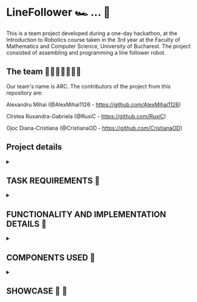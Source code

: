# LineFollower 🏎 ... 🏁

This is a team project developed during a one-day hackathon, at the Introduction to Robotics course taken in the 3rd year at the Faculty of Mathematics and Computer Science, University of Bucharest. The project consisted of assembling and programming a line follower robot.

## The team 👦🏻👩🏻‍🦱👩🏻
 
  Our team's name is ARC. The contributors of the project from this repository are:
  
   Alexandru Mihai (@AlexMihai1126 - https://github.com/AlexMihai1126)
   
   Cîrstea Ruxandra-Gabriela (@RuxiC - https://github.com/RuxiC)

   Ojoc Diana-Cristiana (@CristianaOD - https://github.com/CristianaOD)

## Project details

<details>
  <summary><h2><b>TASK REQUIREMENTS 📁</b></h2></summary>
  <h3>Functionality Requirements</h3>
  Assemble and program the robot to navigate a racetrack made from black electrical tape on a white board (the line loops around), aiming for optimal speed and accuracy. The robot must adhere to certain rules, including not taking shortcuts, staying on the track, and must not reverse on the track. It can only move along the black line. Make use of only six sensors from the QTR sensor array (excluding the outer left and outer right ones), and ensure that the sensor calibrates itself before the robot commences its journey. Manual calibration of the sensors is not allowed, but as an added feature, the robot could employ calibration values stored in the EEPROM from previous calibration attempts. Additionally, the robot chassis must be constructed by the team. Employ a PID controller and adjust its gains, specifically Kp, Ki (optional), and Kd, to define the characteristics of the robot's movement.

  <h3>Photo of the line follower kit with required components 📷</h3>
  <img src="https://github.com/RuxiC/LineFollower/blob/main/LineFollower/linefollower.png">

  <h3>Gradding details</h3>
  Grade (1-12 points):
  <ul>
    <li>< 20 seconds -> 10</li> < 20 seconds -> 10
    <li>> 35 seconds (but completed) -> 4.5 points</li>
    <li><=35 seconds: Between 10 and 5, the formula is as follows: time_score = 10 - 1/3 * (track_time - 20)</li>
  </ul>
</details> 

<details>
  <summary><h2><b>FUNCTIONALITY AND IMPLEMENTATION DETAILS 🔧</b></h2></summary> 
  <h3>Functionality:</h3>
  Initially, when positioned over the black line, the robot undergoes sensor calibration through iterative right movements. This process enables the robot to learn to identify the black line whenever it is detected in front of the sensor, while disregarding surfaces that are not the black line. We added a blue LED that would light during self-calibration.
  
  <h3>Implementation:</h3>
  
  The PID algorithm: Initially, the PID controller's parameters were arbitrarily selected to observe the robot's behavior. Following many tests and an empirical approach, we decided on the gains kp = 9.7, ki = 0.0002, kd = 26.5.

  Calibration: We calibrated the robot by instructing it to rapidly move right for a specific duration within the "set" method of the code. The self-calibration method involved the robot moving to the right for 4 seconds, followed by a return to the initial position for black line detection.
  
  Our team's robot successfully completed the displayed racetrack in just 19.076 seconds!

   <h3>Chassis:</h3>
   <img src="https://github.com/RuxiC/LineFollower/blob/main/LineFollower/sasiu1.jpeg" alt="A photo of my setup" width="550" height="450">
   <img src="https://github.com/RuxiC/LineFollower/blob/main/LineFollower/sasiu2.jpeg" alt="A photo of my setup" width="550" height="450">
   <img src="https://github.com/RuxiC/LineFollower/blob/main/LineFollower/sasiu3.jpeg" alt="A photo of my setup" width="550" height="450">
</details> 

<details>
  <summary><h2><b> COMPONENTS USED 🔌</b></h2></summary>
  
  <h3> Mechanical ⚙ </h3>
    <ul>
      <li>The chassis made out of foamboard (built by @AlexMihai1126 - https://github.com/AlexMihai1126)</li>
      <li>2x wheels</li>
      <li>1x ball caster</li>
      <li>Screws for the QTR-8A sensor</li>
      <li>2x 3D-printed DC Motor holders & appropriate screws</li>
    </ul> 
    
   <h3> Electronics ⚡ </h3>
    <ul>
      <li>1x Arduino Pro Micro </li>
      <li>1x Pololu QTR-8A reflectance sensor</li>
      <li>2x DC motors</li>
      <li>1x L293D motor driver</li>
      <li>1x LiPo battery for power</li>
      <li>1x mini-breadboard</li>
      <li>wires (as needed)</li>
      <li>1x Blue LED - for showing when we are in calibration mode</li>
      <li>1x 330 ohm resistor for the LED</li>
    </ul> 
</details>

<details>
  <summary><h2><b> SHOWCASE 📸 🎥</b></h2></summary>
  <details>
    <summary><h3><b> Racetrack Picture 🦕</b></h3></summary> 
    <img src="https://github.com/RuxiC/LineFollower/blob/main/LineFollower/traseu.jpeg">
  </details> 
  <details>
    <summary><h3><b> Linefollower Setup Pictures </b></h3></summary>
    <img src="https://github.com/RuxiC/LineFollower/blob/main/LineFollower/line1.jpeg" alt="A photo of my setup" width="550" height="450">
    <img src="https://github.com/RuxiC/LineFollower/blob/main/LineFollower/line2.jpeg" alt="A photo of my setup1" width="550" height="450">
    <img src="https://github.com/RuxiC/LineFollower/blob/main/LineFollower/line3.jpeg" alt="A photo of my setup2" width="550" height="450">
   
  </details>

  ## You can see here a link to a video showcasing functionality 🎥
  https://youtu.be/3eNxRi1fzAw?si=j07vah7IKBF6WGvR
</details> 
